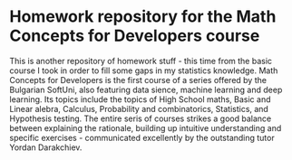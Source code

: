 # Homework repository for the Math Concepts for Developers course
This is another repository of homework stuff - this time from the basic course I took in order to fill some gaps in my statistics knowledge. 
Math Concepts for Developers is the first course of a series offered by the Bulgarian SoftUni, also featuring data sience, machine learning and deep learning. Its topics include the topics of High School maths, Basic and Linear alebra, Calculus, Probability and combinatorics, Statistics, and Hypothesis testing. 
The entire seris of courses strikes a good balance between explaining the rationale, building up intuitive understanding and specific exercises - communicated excellently by the outstanding tutor Yordan Darakchiev.
